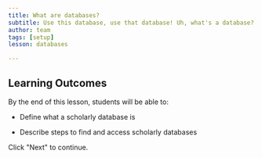```yaml
---
title: What are databases?
subtitle: Use this database, use that database! Uh, what's a database? This lesson will explain what scholarly databases are and how to find and access them.
author: team
tags: [setup]
lesson: databases

---
```



## Learning Outcomes

By the end of this lesson, students will be able to:

* Define what a scholarly database is

* Describe steps to find and access scholarly databases

Click "Next" to continue.


